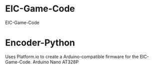 # EIC-Game-Code

EIC-Game-Code

# Encoder-Python

Uses Platform.io to create a Arduino-compatible firmware for the EIC-Game-Code.
Arduino Nano AT328P
